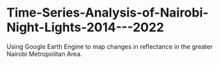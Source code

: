 # Time-Series-Analysis-of-Nairobi-Night-Lights-2014---2022
Using Google Earth Engine to map changes in reflectance in the greater Nairobi Metropolitan Area. 
